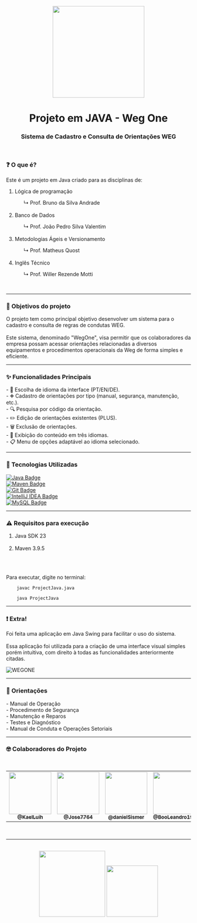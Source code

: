 <div align="center">
    <img src="https://i.postimg.cc/d1PNHWRc/Weg-One-20250422-213835-0000.png" width="250px">
</div>
<h1 align="center"><b>Projeto em JAVA - Weg One</b></h1>

<h3 align="center">Sistema de Cadastro e Consulta de Orientações WEG</h3>
<br>
<h3><b>❓ O que é?</b></h3>
    <p>Este é um projeto em Java criado para as disciplinas de:</p>
<ol>
    <li>Lógica de programação</li>
        <ol>↳ Prof. Bruno da Silva Andrade</ol>
<br>
    <li>Banco de Dados</li>
        <ol>↳ Prof. João Pedro Silva Valentim</ol>
<br>
    <li>Metodologias Ágeis e Versionamento</li>
        <ol>↳ Prof. Matheus Quost</ol>
<br>
    <li>Inglês Técnico</li>
        <ol>↳ Prof. Willer Rezende Motti</ol>
</ol>

<br><hr>

<h3><b>🎯 Objetivos do projeto</b></h3>
<p>
O projeto tem como principal objetivo desenvolver um sistema para o cadastro e consulta de regras de condutas WEG. 
<br><br>
Este
sistema, denominado "WegOne", visa permitir que os colaboradores da empresa possam
acessar orientações relacionadas a diversos equipamentos e procedimentos operacionais
da Weg de forma simples e eficiente.
</p>

<hr>

<h3><b>✨ Funcionalidades Principais</b></h3>

<p>
    - 🔄 Escolha de idioma da interface (PT/EN/DE).
    <br>
    - ➕ Cadastro de orientações por tipo (manual, segurança, manutenção, etc.).
    <br>
    - 🔍 Pesquisa por código da orientação.
    <br>
    - ✏️ Edição de orientações existentes (PLUS).
    <br>
    - 🗑️ Exclusão de orientações.
    <br>
    - 📑 Exibição do conteúdo em três idiomas.
    <br>
    - 📋 Menu de opções adaptável ao idioma selecionado.
    </p>

<hr>

<h3><b>🚀 Tecnologias Utilizadas</b></h3>

<a href="https://www.java.com" target="_blank">
  <img src="https://img.shields.io/badge/☕ Java-ED8B00?style=for-the-badge&logoColor=white" alt="Java Badge"/>
</a>

<div>
    <a href="https://maven.apache.org/" target="_blank">
      <img src="https://img.shields.io/badge/Maven-C71A36?style=for-the-badge&logo=apachemaven&logoColor=white" alt="Maven Badge"/>
    </a>
</div>
<div>
    <a href="https://git-scm.com/" target="_blank">
      <img src="https://img.shields.io/badge/Git-F05032?style=for-the-badge&logo=git&logoColor=white" alt="Git Badge"/>
    </a>
</div>
<div>
    <a href="https://www.jetbrains.com/idea/" target="_blank">
      <img src="https://img.shields.io/badge/IntelliJ%20IDEA-000000?style=for-the-badge&logo=intellijidea&logoColor=white" alt="IntelliJ IDEA Badge"/>
    </a>
</div>
<div>
<a href="https://www.mysql.com/" target="_blank">
  <img src="https://img.shields.io/badge/MySQL-4479A1?style=for-the-badge&logo=mysql&logoColor=white" alt="MySQL Badge"/>
</a>
</div>

<hr>

<h3><b>⚠️ Requisitos para execução</b></h3>

<ol>
    <li>
        Java SDK 23
    </li>
    <br>
    <li>
        Maven 3.9.5
    </li>
    <br>
</ol>

<br>

<p>Para executar, digite no terminal:</p>

```shell
    javac ProjectJava.java
    
    java ProjectJava
```

<hr>

<h3><b>❗ Extra!</b></h3>

<p>
    Foi feita uma aplicação em Java Swing para facilitar o uso do sistema.
    <br><br>
    Essa aplicação foi utilizada para a criação de uma interface visual simples porém intuitiva, com direito à todas as funcionalidades anteriormente citadas.
</p>

<img src="https://i.postimg.cc/BnRh3DQm/print-Weg-One.png" alt="WEGONE">

<hr>

<h3><b>📖 Orientações</b></h3>

<p>
    - Manual de Operação
    <br>
    - Procedimento de Segurança
    <br>
    - Manutenção e Reparos
    <br>
    - Testes e Diagnóstico
    <br>
    - Manual de Conduta e Operações Setoriais
</p>

<hr>

<h3><b>🤓 Colaboradores do Projeto</b></h3>

<br>

<table align="center">
  <tr>
    <td align="center">
      <a href="https://github.com/KaelLuih">
        <img src="https://avatars.githubusercontent.com/u/189893504?v=4" width="115"/><br />
        <sub><b>@KaelLuih</b></sub>
      </a>
    </td>
    <td align="center">
      <a href="https://github.com/KaelLuih">
        <img src="https://avatars.githubusercontent.com/u/197796453?v=4" width="115"/><br />
        <sub><b>@Jose7764</b></sub>
      </a>
    </td>
   <td align="center">
       <a href="https://github.com/danielSismer">
           <img src="https://avatars.githubusercontent.com/u/188383351?v=4" width="115"/><br />
           <sub><b>@danielSismer</b></sub>
       </a>
   </td>
   <td>
       <a href="https://github.com/BooLeandro1911">
           <img src="https://avatars.githubusercontent.com/u/198644365?v=4" width="115"/><br />
           <sub><b>@BooLeandro1911</b></sub>
       </a>
   </td>
   <td align="center">
       <a href="https://github.com/gabrielEFagundes">
           <img src="https://avatars.githubusercontent.com/u/185841300?v=4" width="115"/><br />
           <sub><b>@gabrielEFagundes</b></sub>
       </a>
   </td>
  </tr>
</table>

<br>

<hr><br>

<div align="center">
    <img src="https://i1.wp.com/wallbox.com.br/wp-content/uploads/2020/03/weg-logo.png?fit=4096%2C2836&ssl=1" width="180px"></img>
    <img src="https://th.bing.com/th/id/R.918cd02cad9cf64698b1f8141f0f7e1a?rik=jFNdCmYaw8X6Nw&pid=ImgRaw&r=0" width="140px"></img>
</div>

